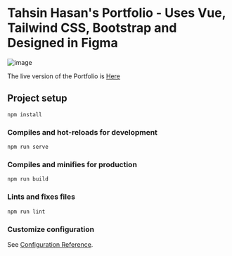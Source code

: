 # Tahsin Hasan's Portfolio - Uses Vue, Tailwind CSS, Bootstrap and Designed in Figma

![image](https://github.com/Tahsin2020/Portfolio/assets/62449141/e5f0805f-1ab2-4283-a9ee-d1b493b6372d)

The live version of the Portfolio is [Here](https://tahsin2020.github.io/Portfolio/)

## Project setup
```
npm install
```

### Compiles and hot-reloads for development
```
npm run serve
```

### Compiles and minifies for production
```
npm run build
```

### Lints and fixes files
```
npm run lint
```

### Customize configuration
See [Configuration Reference](https://cli.vuejs.org/config/).
